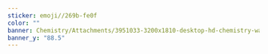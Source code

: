 ```yaml
---
sticker: emoji//269b-fe0f
color: ""
banner: Chemistry/Attachments/3951033-3200x1810-desktop-hd-chemistry-wallpaper-photo.jpg
banner_y: "88.5"
---
```

